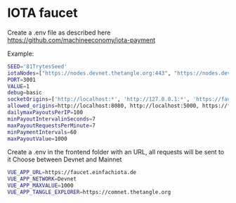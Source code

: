 # IOTA faucet

Create a .env file as described here https://github.com/machineeconomy/iota-payment

Example:

```bash
SEED='81TrytesSeed'
iotaNodes=["https://nodes.devnet.thetangle.org:443", "https://nodes.devnet.iota.org:443"]
PORT=3001
VALUE=1
debug=basic
socketOrigins=['http://localhost:*', 'http://127.0.0.1:*', 'https://faucet.einfachiota.de:*']
allowed_origins=http://localhost:8080, http://localhost:5000, https://faucet.einfachiota.de
dailymaxPayoutsPerIP=100
minPayoutIntervalinSeconds=7
maxPayoutRequestsPerMinute=7
minPaymentIntervals=60
maxPayoutValue=1000
```

Create a .env in the frontend folder with an URL, all requests will be sent to it
Choose between Devnet and Mainnet

```bash
VUE_APP_URL=https://faucet.einfachiota.de
VUE_APP_NETWORK=Devnet
VUE_APP_MAXVALUE=1000
VUE_APP_TANGLE_EXPLORER=https://comnet.thetangle.org
```

